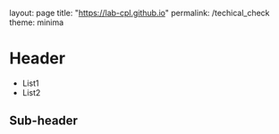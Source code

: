 layout: page
title: "https://lab-cpl.github.io"
permalink: /techical_check
theme: minima

# Header

- List1
- List2

## Sub-header
